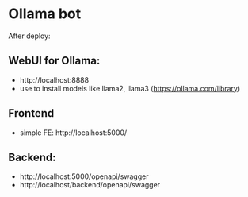 # Ollama bot


After deploy:

## WebUI for Ollama:

* http://localhost:8888
* use to install models like llama2, llama3 (https://ollama.com/library)

## Frontend

* simple FE: http://localhost:5000/





## Backend:

* http://localhost:5000/openapi/swagger
* http://localhost/backend/openapi/swagger

